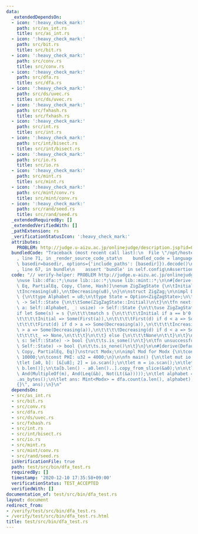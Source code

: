 ```yaml
---
data:
  _extendedDependsOn:
  - icon: ':heavy_check_mark:'
    path: src/as_int.rs
    title: src/as_int.rs
  - icon: ':heavy_check_mark:'
    path: src/bit.rs
    title: src/bit.rs
  - icon: ':heavy_check_mark:'
    path: src/conv.rs
    title: src/conv.rs
  - icon: ':heavy_check_mark:'
    path: src/dfa.rs
    title: src/dfa.rs
  - icon: ':heavy_check_mark:'
    path: src/ds/uvec.rs
    title: src/ds/uvec.rs
  - icon: ':heavy_check_mark:'
    path: src/fxhash.rs
    title: src/fxhash.rs
  - icon: ':heavy_check_mark:'
    path: src/int.rs
    title: src/int.rs
  - icon: ':heavy_check_mark:'
    path: src/int/bisect.rs
    title: src/int/bisect.rs
  - icon: ':heavy_check_mark:'
    path: src/io.rs
    title: src/io.rs
  - icon: ':heavy_check_mark:'
    path: src/mint.rs
    title: src/mint.rs
  - icon: ':heavy_check_mark:'
    path: src/mint/conv.rs
    title: src/mint/conv.rs
  - icon: ':heavy_check_mark:'
    path: src/rand/seed.rs
    title: src/rand/seed.rs
  _extendedRequiredBy: []
  _extendedVerifiedWith: []
  _pathExtension: rs
  _verificationStatusIcon: ':heavy_check_mark:'
  attributes:
    PROBLEM: http://judge.u-aizu.ac.jp/onlinejudge/description.jsp?id=0570
  bundledCode: "Traceback (most recent call last):\n  File \"/opt/hostedtoolcache/Python/3.9.0/x64/lib/python3.9/site-packages/onlinejudge_verify/documentation/build.py\"\
    , line 71, in _render_source_code_stat\n    bundled_code = language.bundle(stat.path,\
    \ basedir=basedir, options={'include_paths': [basedir]}).decode()\n  File \"/opt/hostedtoolcache/Python/3.9.0/x64/lib/python3.9/site-packages/onlinejudge_verify/languages/user_defined.py\"\
    , line 67, in bundle\n    assert 'bundle' in self.config\nAssertionError\n"
  code: "// verify-helper: PROBLEM http://judge.u-aizu.ac.jp/onlinejudge/description.jsp?id=0570\n\
    \nuse lib::dfa::*;\nuse lib::io::*;\nuse lib::mint::*;\n\n#[derive(Ord, PartialOrd,\
    \ Eq, PartialEq, Copy, Clone, Hash)]\nenum ZigZagState {\n\tInitial,\n\tFirst(u8),\n\
    \tIncreasing(u8),\n\tDecreasing(u8),\n}\n\nstruct ZigZag;\n\nimpl Dfa for ZigZag\
    \ {\n\ttype Alphabet = u8;\n\ttype State = Option<ZigZagState>;\n\tfn init(&self)\
    \ -> Self::State {\n\t\tSome(ZigZagState::Initial)\n\t}\n\tfn next(&self, s: Self::State,\
    \ a: Self::Alphabet, _: usize) -> Self::State {\n\t\tuse ZigZagState::*;\n\t\t\
    if let Some(s) = s {\n\t\t\tmatch s {\n\t\t\t\tInitial if a == b'0' => Some(Initial),\n\
    \t\t\t\tInitial => Some(First(a)),\n\t\t\t\tFirst(d) if d < a => Some(Increasing(a)),\n\
    \t\t\t\tFirst(d) if d > a => Some(Decreasing(a)),\n\t\t\t\tIncreasing(d) if d\
    \ > a => Some(Decreasing(a)),\n\t\t\t\tDecreasing(d) if d < a => Some(Increasing(a)),\n\
    \t\t\t\t_ => None,\n\t\t\t}\n\t\t} else {\n\t\t\tNone\n\t\t}\n\t}\n\tfn accept(&self,\
    \ s: Self::State) -> bool {\n\t\ts.is_some()\n\t}\n\tfn unsuccessful(&self, s:\
    \ Self::State) -> bool {\n\t\ts.is_none()\n\t}\n}\n\n#[derive(Default, Clone,\
    \ Copy, PartialEq, Eq)]\nstruct Modx;\n\nimpl Mod for Modx {\n\tconst P: u32 =\
    \ 10000;\n\tconst PHI: u32 = 4000;\n}\n\nfn main() {\n\tlet mut io = IO::new();\n\
    \tlet [a0, b]: [&[u8]; 2] = io.scan();\n\tlet m = io.scan();\n\tlet mut a = vec![b'0';\
    \ b.len()];\n\ta[b.len() - a0.len()..].copy_from_slice(&a0);\n\n\tlet dfa = And(ZigZag,\
    \ And(MultipleOf(m), And(Leq(&b), Not(Lt(&a)))));\n\tlet alphabet = \"0123456789\"\
    .as_bytes();\n\tlet ans: Mint<Modx> = dfa.count(a.len(), alphabet);\n\tprintln!(\"\
    {}\", ans);\n}\n"
  dependsOn:
  - src/as_int.rs
  - src/bit.rs
  - src/conv.rs
  - src/dfa.rs
  - src/ds/uvec.rs
  - src/fxhash.rs
  - src/int.rs
  - src/int/bisect.rs
  - src/io.rs
  - src/mint.rs
  - src/mint/conv.rs
  - src/rand/seed.rs
  isVerificationFile: true
  path: test/src/bin/dfa_test.rs
  requiredBy: []
  timestamp: '2020-12-10 17:35:58+09:00'
  verificationStatus: TEST_ACCEPTED
  verifiedWith: []
documentation_of: test/src/bin/dfa_test.rs
layout: document
redirect_from:
- /verify/test/src/bin/dfa_test.rs
- /verify/test/src/bin/dfa_test.rs.html
title: test/src/bin/dfa_test.rs
---
```


